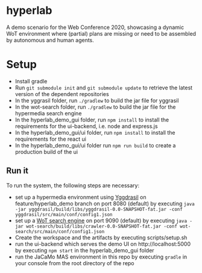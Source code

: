 # hyperlab
A demo scenario for the Web Conference 2020, showcasing a dynamic WoT environment where (partial) plans are missing or need to be assembled by autonomous and human agents.

# Setup
* Install gradle
* Run `git submodule init` and `git submodule update` to retrieve the latest version of the dependent repositories
* In the yggrasil folder, run `./gradlew` to build the jar file for yggrasil
* In the wot-search folder, run `./gradlew` to build the jar file for the hypermedia search engine
* In the hyperlab_demo_gui folder, run `npm install` to install the requirements for the ui-backend, i.e. node and express.js
* In the hyperlab_demo_gui/ui folder, run `npm install` to install the requirements for the react ui
* In the hyperlab_demo_gui/ui folder run `npm run build` to create a production build of the ui

## Run it
To run the system, the following steps are necessary:
* set up a hypermedia environment using [Yggdrasil](https://github.com/Interactions-HSG/yggdrasil/tree/hyperlab_demo) on feature/hyperlab_demo branch on port 8080 (default) by executing `java -jar yggdrasil/build/libs/yggdrasil-0.0-SNAPSHOT-fat.jar -conf yggdrasil/src/main/conf/config1.json`
* set up a [WoT search engine](https://github.com/Interactions-HSG/wot-search) on port 9090 (default) by executing `java -jar wot-search/build/libs/crawler-0.0-SNAPSHOT-fat.jar -conf wot-search/src/main/conf/config1.json`
* Create the workspace and the artifacts by executing scripts/setup.sh
* run the ui-backend which serves the demo UI on http://localhost:5000 by executing `npm start` in the hyperlab_demo_gui folder
* run the JaCaMo MAS environment in this repo by executing `gradle` in your console from the root directory of the repo


